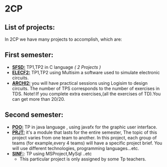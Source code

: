 # 2CP
## List of projects:
In 2CP we have many projects to accomplish, which are:
  ## First semester:
  - [**SFSD:**](SFSD) TP1,TP2 in C language *( 2 Projects )*
  - [**ELECF2:**](ELECF2) TP1,TP2 using Multisim a software used to simulate electronic circuits.
  - [**ARCHI2:**](ARCHI2) you will have practical sessions using Logisim to design circuits. 
    The number of TPS corresponds to the number of exercises in TDS.
    Note!:If you complete extra exercises,(all the exercises of TD).You can get more than 20/20.
       
   ## Second semester:    
  - [**POO:**](POO) TP in java language , using javafx for the graphic user interface.
  - [**PRJT:**](PRJT) it's a module that lasts for the entire semester, The topic of this project
    varies from one team to another. In this project, each group of teams 
    (for example,every 4 teams) will have a specific project brief.
    You will use different technologies, programming languages...etc.
  - [**SINF:**](SINF): TP using MSProject,MySql ..etc
     - This particular project is only assigned by some Tp teachers.
       



